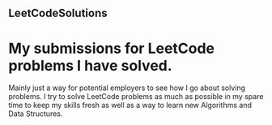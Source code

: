 ## LeetCodeSolutions
# My submissions for LeetCode problems I have solved.
Mainly just a way for potential employers to see how I go about solving problems.
I try to solve LeetCode problems as much as possible in my spare time to keep my skills fresh as well as a way to learn new Algorithms and Data Structures.
